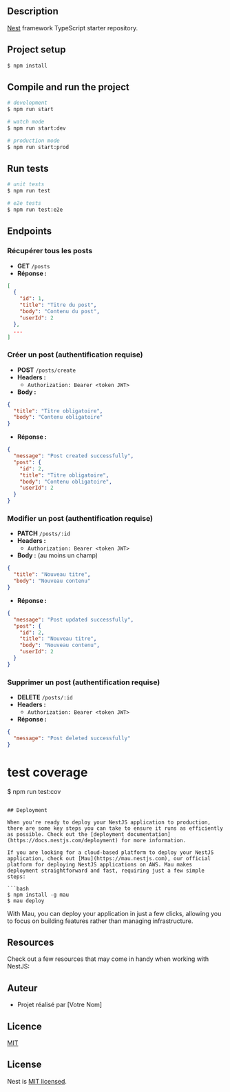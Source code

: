 ## Description

[Nest](https://github.com/nestjs/nest) framework TypeScript starter repository.

## Project setup

```bash
$ npm install
```

## Compile and run the project

```bash
# development
$ npm run start

# watch mode
$ npm run start:dev

# production mode
$ npm run start:prod
```

## Run tests

```bash
# unit tests
$ npm run test

# e2e tests
$ npm run test:e2e
```

## Endpoints

### Récupérer tous les posts
- **GET** `/posts`
- **Réponse :**
```json
[
  {
    "id": 1,
    "title": "Titre du post",
    "body": "Contenu du post",
    "userId": 2
  },
  ...
]
```

### Créer un post (authentification requise)
- **POST** `/posts/create`
- **Headers :**
  - `Authorization: Bearer <token JWT>`
- **Body :**
```json
{
  "title": "Titre obligatoire",
  "body": "Contenu obligatoire"
}
```
- **Réponse :**
```json
{
  "message": "Post created successfully",
  "post": {
    "id": 2,
    "title": "Titre obligatoire",
    "body": "Contenu obligatoire",
    "userId": 2
  }
}
```

### Modifier un post (authentification requise)
- **PATCH** `/posts/:id`
- **Headers :**
  - `Authorization: Bearer <token JWT>`
- **Body :** (au moins un champ)
```json
{
  "title": "Nouveau titre",
  "body": "Nouveau contenu"
}
```
- **Réponse :**
```json
{
  "message": "Post updated successfully",
  "post": {
    "id": 2,
    "title": "Nouveau titre",
    "body": "Nouveau contenu",
    "userId": 2
  }
}
```

### Supprimer un post (authentification requise)
- **DELETE** `/posts/:id`
- **Headers :**
  - `Authorization: Bearer <token JWT>`
- **Réponse :**
```json
{
  "message": "Post deleted successfully"
}
```


# test coverage
$ npm run test:cov
```

## Deployment

When you're ready to deploy your NestJS application to production, there are some key steps you can take to ensure it runs as efficiently as possible. Check out the [deployment documentation](https://docs.nestjs.com/deployment) for more information.

If you are looking for a cloud-based platform to deploy your NestJS application, check out [Mau](https://mau.nestjs.com), our official platform for deploying NestJS applications on AWS. Mau makes deployment straightforward and fast, requiring just a few simple steps:

```bash
$ npm install -g mau
$ mau deploy
```

With Mau, you can deploy your application in just a few clicks, allowing you to focus on building features rather than managing infrastructure.

## Resources

Check out a few resources that may come in handy when working with NestJS:

## Auteur
- Projet réalisé par [Votre Nom]

## Licence
[MIT](LICENSE)


## License

Nest is [MIT licensed](https://github.com/nestjs/nest/blob/master/LICENSE).
